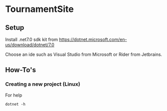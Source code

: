 # TournamentSite

## Setup

Install .net7.0 sdk kit from https://dotnet.microsoft.com/en-us/download/dotnet/7.0

Choose an ide such as Visual Studio from Microsoft or Rider from Jetbrains.

## How-To's

### Creating a new project (Linux)
For help

    dotnet -h
